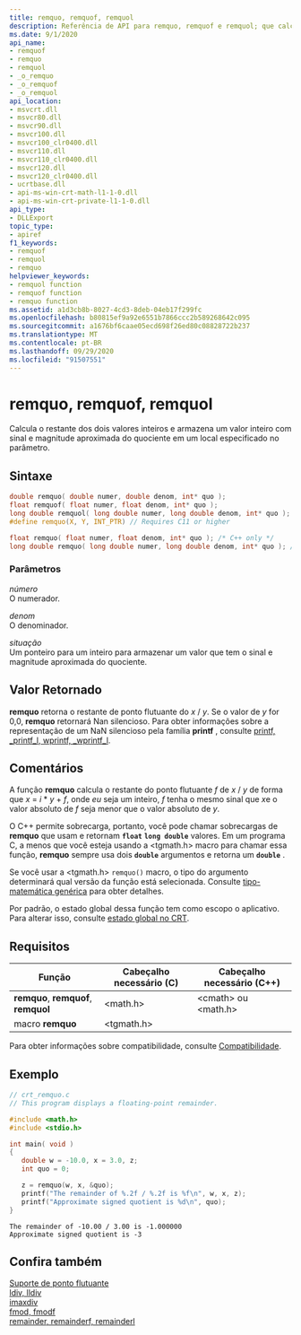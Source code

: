 ```yaml
---
title: remquo, remquof, remquol
description: Referência de API para remquo, remquof e remquol; que calculam o restante de dois valores inteiros e armazena um valor inteiro com o sinal e a magnitude aproximada do quociente em um local especificado em um parâmetro.
ms.date: 9/1/2020
api_name:
- remquof
- remquo
- remquol
- _o_remquo
- _o_remquof
- _o_remquol
api_location:
- msvcrt.dll
- msvcr80.dll
- msvcr90.dll
- msvcr100.dll
- msvcr100_clr0400.dll
- msvcr110.dll
- msvcr110_clr0400.dll
- msvcr120.dll
- msvcr120_clr0400.dll
- ucrtbase.dll
- api-ms-win-crt-math-l1-1-0.dll
- api-ms-win-crt-private-l1-1-0.dll
api_type:
- DLLExport
topic_type:
- apiref
f1_keywords:
- remquof
- remquol
- remquo
helpviewer_keywords:
- remquol function
- remquof function
- remquo function
ms.assetid: a1d3cb8b-8027-4cd3-8deb-04eb17f299fc
ms.openlocfilehash: b80815ef9a92e6551b7866ccc2b589268642c095
ms.sourcegitcommit: a1676bf6caae05ecd698f26ed80c08828722b237
ms.translationtype: MT
ms.contentlocale: pt-BR
ms.lasthandoff: 09/29/2020
ms.locfileid: "91507551"
---
```

# <a name="remquo-remquof-remquol"></a>remquo, remquof, remquol

Calcula o restante dos dois valores inteiros e armazena um valor inteiro com sinal e magnitude aproximada do quociente em um local especificado no parâmetro.

## <a name="syntax"></a>Sintaxe

```C
double remquo( double numer, double denom, int* quo );
float remquof( float numer, float denom, int* quo );
long double remquol( long double numer, long double denom, int* quo );
#define remquo(X, Y, INT_PTR) // Requires C11 or higher

float remquo( float numer, float denom, int* quo ); /* C++ only */
long double remquo( long double numer, long double denom, int* quo ); /* C++ only */
```

### <a name="parameters"></a>Parâmetros

*número*\
O numerador.

*denom*\
O denominador.

*situação*\
Um ponteiro para um inteiro para armazenar um valor que tem o sinal e magnitude aproximada do quociente.

## <a name="return-value"></a>Valor Retornado

**remquo** retorna o restante de ponto flutuante do *x*  /  *y*. Se o valor de *y* for 0,0, **remquo** retornará Nan silencioso. Para obter informações sobre a representação de um NaN silencioso pela família **printf** , consulte [printf, _printf_l, wprintf, _wprintf_l](printf-printf-l-wprintf-wprintf-l.md).

## <a name="remarks"></a>Comentários

A função **remquo** calcula o restante do ponto flutuante *f* de *x*  /  *y* de forma que *x*  =  *i* \* *y*  +  *f*, onde *eu* seja um inteiro, *f* tenha o mesmo sinal que *x*e o valor absoluto de *f* seja menor que o valor absoluto de *y*.

O C++ permite sobrecarga, portanto, você pode chamar sobrecargas de **remquo** que usam e retornam **`float`** **`long double`** valores. Em um programa C, a menos que você esteja usando a \<tgmath.h> macro para chamar essa função, **remquo** sempre usa dois **`double`** argumentos e retorna um **`double`** .

Se você usar a \<tgmath.h> `remquo()` macro, o tipo do argumento determinará qual versão da função está selecionada. Consulte [tipo-matemática genérica](../../c-runtime-library/tgmath.md) para obter detalhes.

Por padrão, o estado global dessa função tem como escopo o aplicativo. Para alterar isso, consulte [estado global no CRT](../global-state.md).

## <a name="requirements"></a>Requisitos

|Função|Cabeçalho necessário (C)|Cabeçalho necessário (C++)|
|--------------|---------------------|-|
|**remquo**, **remquof**, **remquol**|\<math.h>|\<cmath> ou \<math.h>|
|macro **remquo** | \<tgmath.h> ||

Para obter informações sobre compatibilidade, consulte [Compatibilidade](../../c-runtime-library/compatibility.md).

## <a name="example"></a>Exemplo

```C
// crt_remquo.c
// This program displays a floating-point remainder.

#include <math.h>
#include <stdio.h>

int main( void )
{
   double w = -10.0, x = 3.0, z;
   int quo = 0;

   z = remquo(w, x, &quo);
   printf("The remainder of %.2f / %.2f is %f\n", w, x, z);
   printf("Approximate signed quotient is %d\n", quo);
}
```

```Output
The remainder of -10.00 / 3.00 is -1.000000
Approximate signed quotient is -3
```

## <a name="see-also"></a>Confira também

[Suporte de ponto flutuante](../../c-runtime-library/floating-point-support.md)<br/>
[ldiv, lldiv](./div.md)<br/>
[imaxdiv](imaxdiv.md)<br/>
[fmod, fmodf](fmod-fmodf.md)<br/>
[remainder, remainderf, remainderl](remainder-remainderf-remainderl.md)<br/>
